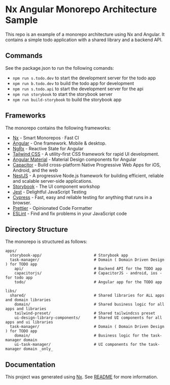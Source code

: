 # Nx Angular Monorepo Architecture Sample

This repo is an example of a monorepo architecture using Nx and Angular. It contains a simple todo application with a shared library and a backend API.

## Commands

See the package.json to run the following comands:

- `npm run s.todo.dev` to start the development server for the todo app
- `npm run b.todo.dev` to build the todo app for development
- `npm run s.todo.api` to start the development server for the api
- `npm run storybook` to start the storybook server
- `npm run build-storybook` to build the storybook app

## Frameworks
The monorepo contains the following frameworks:

- [Nx](https://nx.dev) - Smart Monorepos · Fast CI
- [Angular](https://angular.io) - One framework. Mobile & desktop.
- [NgRx](https://ngrx.io) - Reactive State for Angular
- [Tailwind CSS](https://tailwindcss.com) - A utility-first CSS framework for rapid UI development.
- [Angular Material](https://material.angular.io) - Material Design components for Angular
- [Capacitor](https://capacitorjs.com) - Build cross-platform Native Progressive Web Apps for iOS, Android, and the web
- [NestJS](https://nestjs.com) - A progressive Node.js framework for building efficient, reliable and scalable server-side applications.
- [Storybook](https://storybook.js.org) - The UI component workshop
- [Jest](https://jestjs.io) - Delightful JavaScript Testing
- [Cypress](https://www.cypress.io) - Fast, easy and reliable testing for anything that runs in a browser.
- [Prettier](https://prettier.io) - Opinionated Code Formatter
- [ESLint](https://eslint.org) - Find and fix problems in your JavaScript code

## Directory Structure

The monorepo is structured as follows:

```
apps/
  storybook-app/                       # Storybook app
  task-manager/                        # Domain ( Domain Driven Design ) for TODO app
    api/                               # Backend API for the TODO app    
    capacitorjs/                       # CapacitorJS - android, ios - for todo app
    todo/                              # Angular app for the TODO app

libs/
  shared/                              # Shared libraries for ALL apps and domain libraries
    domain/                            # Shared business logic for all apps and libraries
    tailwind-preset/                   # Shared tailwindcss preset
    ui-design-library-components/      # Shared UI components for all apps and ui libraries
  task-manager/                        # Domain ( Domain Driven Design ) for TODO app
    domain/                            # Business logic for the task-manager domain               
    ui-task-manager/                   # UI components for the task-manager domain _only_  

```


## Documentation
This project was generated using [Nx](https://nx.dev). See [README](./docs/nx.md) for more information.
